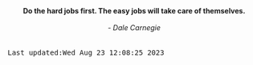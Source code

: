 
<div align="center"><b><span>Do the hard jobs first. The easy jobs will take care of themselves.</span></b><br><br><i> - Dale Carnegie</i></div>
<br><br><kbd>Last updated:Wed Aug 23 12:08:25 2023</kbd>